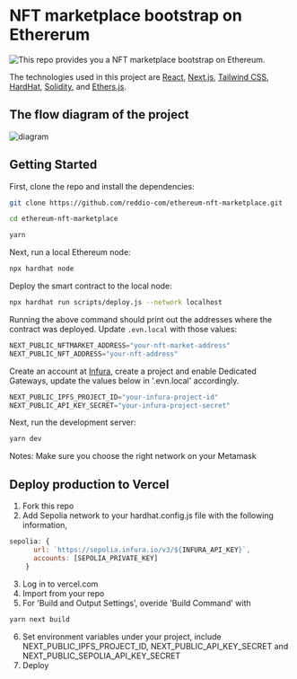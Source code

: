 # NFT marketplace bootstrap on Ethererum

![This repo provides you a NFT marketplace bootstrap on Ethereum.
](demo.png)

The technologies used in this project are [React](https://reactjs.org/), [Next.js](https://nextjs.org/), [Tailwind CSS](https://tailwindcss.com/), [HardHat](https://hardhat.org/), [Solidity](https://docs.soliditylang.org/en/v0.8.5/), and [Ethers.js](https://docs.ethers.io/v5/).

## The flow diagram of the project
![diagram
](diagram.png)

## Getting Started

First, clone the repo and install the dependencies:

```sh
git clone https://github.com/reddio-com/ethereum-nft-marketplace.git
```

```sh
cd ethereum-nft-marketplace
```

```sh
yarn
```

Next, run a local Ethereum node:

```sh
npx hardhat node
```

Deploy the smart contract to the local node:

```sh
npx hardhat run scripts/deploy.js --network localhost
```

Running the above command should print out the addresses where the contract was deployed. Update `.evn.local` with those values:

```javascript
NEXT_PUBLIC_NFTMARKET_ADDRESS="your-nft-market-address"
NEXT_PUBLIC_NFT_ADDRESS="your-nft-address"
```

Create an account at [Infura](https://www.infura.io/), create a project and enable Dedicated Gateways, update the values below in '.evn.local' accordingly.

```javascript
NEXT_PUBLIC_IPFS_PROJECT_ID="your-infura-project-id"
NEXT_PUBLIC_API_KEY_SECRET="your-infura-project-secret"
```

Next, run the development server:

```bash
yarn dev
```

Notes: Make sure you choose the right network on your Metamask

## Deploy production to Vercel

1. Fork this repo
2. Add Sepolia network to your hardhat.config.js file with the following information,
```javascript
sepolia: {
      url: `https://sepolia.infura.io/v3/${INFURA_API_KEY}`,
      accounts: [SEPOLIA_PRIVATE_KEY]
    }
```
3. Log in to vercel.com
4. Import from your repo
5. For 'Build and Output Settings', overide 'Build Command' with
```bash
yarn next build
```
6. Set environment variables under your project, include NEXT_PUBLIC_IPFS_PROJECT_ID, NEXT_PUBLIC_API_KEY_SECRET and NEXT_PUBLIC_SEPOLIA_API_KEY_SECRET
7. Deploy

